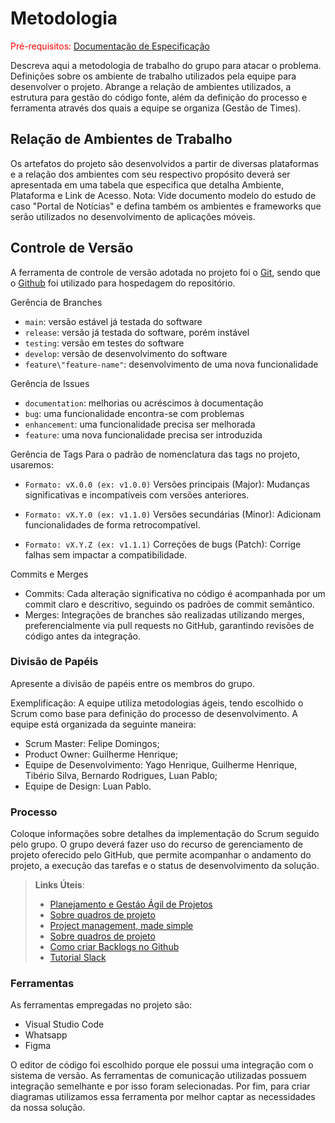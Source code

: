 
# Metodologia

<span style="color:red">Pré-requisitos: <a href="2-Especificação do Projeto.md"> Documentação de Especificação</a></span>

Descreva aqui a metodologia de trabalho do grupo para atacar o problema. Definições sobre os ambiente de trabalho utilizados pela  equipe para desenvolver o projeto. Abrange a relação de ambientes utilizados, a estrutura para gestão do código fonte, além da definição do processo e ferramenta através dos quais a equipe se organiza (Gestão de Times).

## Relação de Ambientes de Trabalho

Os artefatos do projeto são desenvolvidos a partir de diversas plataformas e a relação dos ambientes com seu respectivo propósito deverá ser apresentada em uma tabela que especifica que detalha Ambiente, Plataforma e Link de Acesso. 
Nota: Vide documento modelo do estudo de caso "Portal de Notícias" e defina também os ambientes e frameworks que serão utilizados no desenvolvimento de aplicações móveis.

## Controle de Versão

A ferramenta de controle de versão adotada no projeto foi o
[Git](https://git-scm.com/), sendo que o [Github](https://github.com)
foi utilizado para hospedagem do repositório.

Gerência de Branches
- `main`: versão estável já testada do software
- `release`: versão já testada do software, porém instável
- `testing`: versão em testes do software
- `develop`: versão de desenvolvimento do software
- `feature\"feature-name"`: desenvolvimento de uma nova funcionalidade

Gerência de Issues
- `documentation`: melhorias ou acréscimos à documentação
- `bug`: uma funcionalidade encontra-se com problemas
- `enhancement`: uma funcionalidade precisa ser melhorada
- `feature`: uma nova funcionalidade precisa ser introduzida

Gerência de Tags
Para o padrão de nomenclatura das tags no projeto, usaremos:

- `Formato: vX.0.0 (ex: v1.0.0)` Versões principais (Major): Mudanças significativas e incompatíveis com versões anteriores.
        
- `Formato: vX.Y.0 (ex: v1.1.0)` Versões secundárias (Minor): Adicionam funcionalidades de forma retrocompatível.
        
- `Formato: vX.Y.Z (ex: v1.1.1)` Correções de bugs (Patch): Corrige falhas sem impactar a compatibilidade.
        

Commits e Merges
- Commits: Cada alteração significativa no código é acompanhada por um commit claro e descritivo, seguindo os padrões de commit semântico.
- Merges: Integrações de branches são realizadas utilizando merges, preferencialmente via pull requests no GitHub, garantindo revisões de código antes da integração.

### Divisão de Papéis

Apresente a divisão de papéis entre os membros do grupo.

Exemplificação: A equipe utiliza metodologias ágeis, tendo escolhido o Scrum como base para definição do processo de desenvolvimento. A equipe está organizada da seguinte maneira:
- Scrum Master: Felipe Domingos;
- Product Owner: Guilherme Henrique;
- Equipe de Desenvolvimento: Yago Henrique, Guilherme Henrique, Tibério Silva, Bernardo Rodrigues, Luan Pablo;
- Equipe de Design: Luan Pablo.

### Processo

Coloque  informações sobre detalhes da implementação do Scrum seguido pelo grupo. O grupo deverá fazer uso do recurso de gerenciamento de projeto oferecido pelo GitHub, que permite acompanhar o andamento do projeto, a execução das tarefas e o status de desenvolvimento da solução.
 
> **Links Úteis**:
> - [Planejamento e Gestáo Ágil de Projetos](https://pucminas.instructure.com/courses/87878/pages/unidade-2-tema-2-utilizacao-de-ferramentas-para-controle-de-versoes-de-software)
> - [Sobre quadros de projeto](https://docs.github.com/pt/issues/organizing-your-work-with-project-boards/managing-project-boards/about-project-boards)
> - [Project management, made simple](https://github.com/features/project-management/)
> - [Sobre quadros de projeto](https://docs.github.com/pt/github/managing-your-work-on-github/about-project-boards)
> - [Como criar Backlogs no Github](https://www.youtube.com/watch?v=RXEy6CFu9Hk)
> - [Tutorial Slack](https://slack.com/intl/en-br/)

### Ferramentas

As ferramentas empregadas no projeto são:

- Visual Studio Code
- Whatsapp
- Figma

O editor de código foi escolhido porque ele possui uma integração com o sistema de versão. As ferramentas de comunicação utilizadas possuem integração semelhante e por isso foram selecionadas. Por fim, para criar diagramas utilizamos essa ferramenta por melhor captar as necessidades da nossa solução.
